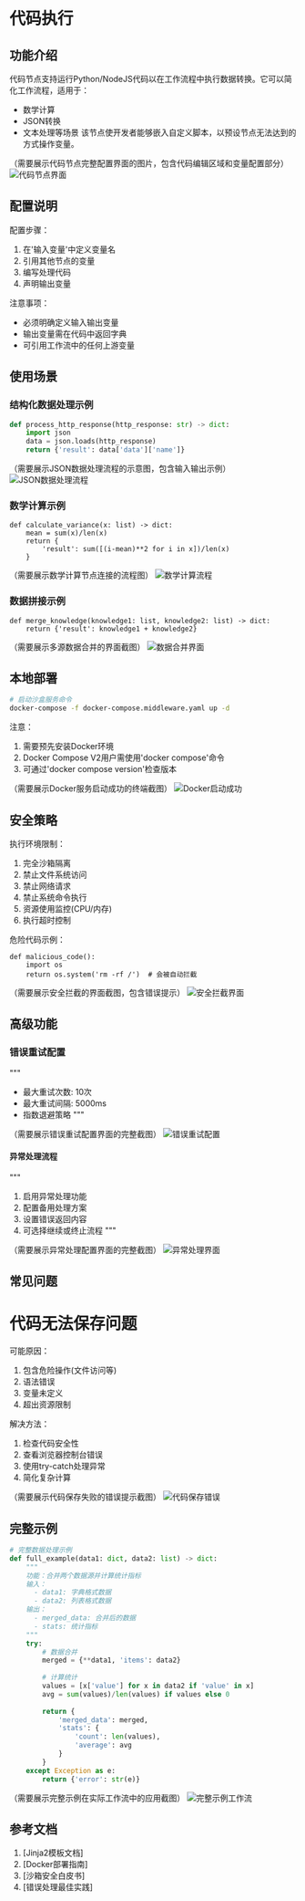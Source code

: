 # 代码执行

## 功能介绍

代码节点支持运行Python/NodeJS代码以在工作流程中执行数据转换。它可以简化工作流程，适用于：
- 数学计算
- JSON转换
- 文本处理等场景
该节点使开发者能够嵌入自定义脚本，以预设节点无法达到的方式操作变量。


（需要展示代码节点完整配置界面的图片，包含代码编辑区域和变量配置部分）
![代码节点界面](path/to/code-node-image.png)


## 配置说明
配置步骤：
1. 在'输入变量'中定义变量名
2. 引用其他节点的变量
3. 编写处理代码
4. 声明输出变量

注意事项：
- 必须明确定义输入输出变量
- 输出变量需在代码中返回字典
- 可引用工作流中的任何上游变量

## 使用场景
### 结构化数据处理示例


```python
def process_http_response(http_response: str) -> dict:
    import json
    data = json.loads(http_response)
    return {'result': data['data']['name']}
```

（需要展示JSON数据处理流程的示意图，包含输入输出示例）
![JSON数据处理流程](path/to/json-processing-image.png)

### 数学计算示例
```
def calculate_variance(x: list) -> dict:
    mean = sum(x)/len(x)
    return {
        'result': sum([(i-mean)**2 for i in x])/len(x)
    }
```
（需要展示数学计算节点连接的流程图）
![数学计算流程](path/to/math-calculation-image.png)

### 数据拼接示例  
```
def merge_knowledge(knowledge1: list, knowledge2: list) -> dict:
    return {'result': knowledge1 + knowledge2}
```
（需要展示多源数据合并的界面截图）
![数据合并界面](path/to/data-merging-image.png)

## 本地部署
```bash
# 启动沙盒服务命令
docker-compose -f docker-compose.middleware.yaml up -d
```

注意：
1. 需要预先安装Docker环境
2. Docker Compose V2用户需使用'docker compose'命令
3. 可通过'docker compose version'检查版本

（需要展示Docker服务启动成功的终端截图）
![Docker启动成功](path/to/docker-success-image.png)

## 安全策略

执行环境限制：
1. 完全沙箱隔离
2. 禁止文件系统访问
3. 禁止网络请求
4. 禁止系统命令执行
5. 资源使用监控(CPU/内存)
6. 执行超时控制

危险代码示例：
````
def malicious_code():
    import os
    return os.system('rm -rf /')  # 会被自动拦截
````

（需要展示安全拦截的界面截图，包含错误提示）
![安全拦截界面](path/to/security-alert.png)


## 高级功能
### 错误重试配置
"""
- 最大重试次数: 10次
- 最大重试间隔: 5000ms
- 指数退避策略
"""

（需要展示错误重试配置界面的完整截图）
![错误重试配置](path/to/retry-config-image.png)

#### 异常处理流程
"""
1. 启用异常处理功能
2. 配置备用处理方案
3. 设置错误返回内容
4. 可选择继续或终止流程
"""

（需要展示异常处理配置界面的完整截图）
![异常处理界面](path/to/error-handling.png)

## 常见问题
# 代码无法保存问题
可能原因：
1. 包含危险操作(文件访问等)
2. 语法错误
3. 变量未定义
4. 超出资源限制

解决方法：
1. 检查代码安全性
2. 查看浏览器控制台错误
3. 使用try-catch处理异常
4. 简化复杂计算

（需要展示代码保存失败的错误提示截图）
![代码保存错误](path/to/code-save-error.png)

## 完整示例
```python
# 完整数据处理示例
def full_example(data1: dict, data2: list) -> dict:
    """
    功能：合并两个数据源并计算统计指标
    输入：
      - data1: 字典格式数据
      - data2: 列表格式数据
    输出：
      - merged_data: 合并后的数据
      - stats: 统计指标
    """
    try:
        # 数据合并
        merged = {**data1, 'items': data2}
        
        # 计算统计
        values = [x['value'] for x in data2 if 'value' in x]
        avg = sum(values)/len(values) if values else 0
        
        return {
            'merged_data': merged,
            'stats': {
                'count': len(values),
                'average': avg
            }
        }
    except Exception as e:
        return {'error': str(e)}
```
（需要展示完整示例在实际工作流中的应用截图）
![完整示例工作流](path/to/full-example-workflow.png)

## 参考文档

1. [Jinja2模板文档]
2. [Docker部署指南]
3. [沙箱安全白皮书]
4. [错误处理最佳实践]